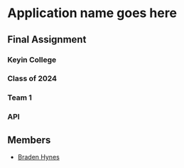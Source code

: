 # Application name goes here

## Final Assignment

### Keyin College

### Class of 2024

### Team 1

### API

## Members

- [Braden Hynes](https://github.com/agent-indigo)

